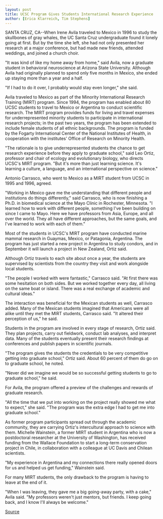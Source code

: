 ```yaml
---
layout: post
title: UCSC Program Gives Students International Research Experience
author: [Erica Klarreich, Tim Stephens]
---
```


SANTA CRUZ, CA--When Irene Avila traveled to Mexico in 1996 to study the skullbones of gray whales, the UC Santa Cruz undergraduate found it lonely going at first. But by the time she left, she had not only presented her research at a major conference, but had made new friends, attended weddings, and joined a church choir.

"It was kind of like my home away from home," said Avila, now a graduate student in behavioral neuroscience at Arizona State University. Although Avila had originally planned to spend only five months in Mexico, she ended up staying more than a year and a half.

"If I had to do it over, I probably would stay even longer," she said.

Avila traveled to Mexico as part of the Minority International Research Training (MIRT) program. Since 1994, the program has enabled about 80 UCSC students to travel to Mexico or Argentina to conduct scientific research. The MIRT program provides funds for living and travel expenses for underrepresented minority students to participate in international research projects; in the past two years, the program has been extended to include female students of all ethnic backgrounds. The program is funded by the Fogarty International Center of the National Institutes of Health, in cooperation with the institutes' Office of Research on Minority Health.

"The rationale is to give underrepresented students the chance to get research experience before they apply to graduate school," said Leo Ortiz, professor and chair of ecology and evolutionary biology, who directs UCSC's MIRT program. "But it's more than just learning science. It's learning a culture, a language, and an international perspective on science."

Antonio Carrasco, who went to Mexico as a MIRT student from UCSC in 1995 and 1996, agreed.

"Working in Mexico gave me the understanding that different people and institutions do things differently," said Carrasco, who is now finishing a Ph.D. in biomedical science at the Mayo Clinic in Rochester, Minnesota. "I learned how to work with different people, something I've been building on since I came to Mayo. Here we have professors from Asia, Europe, and all over the world. They all have different approaches, but the same goals, and I've learned to work with each of them."

Most of the students in UCSC's MIRT program have conducted marine mammal research in Guaymas, Mexico, or Patagonia, Argentina. The program has just started a new project in Argentina to study condors, and in September it will launch a project in New Zealand, Ortiz said.

Although Ortiz travels to each site about once a year, the students are supervised by scientists from the country they visit and work alongside local students.

"The people I worked with were fantastic," Carrasco said. "At first there was some hesitation on both sides. But we worked together every day, all living on the same boat or island. There was a real exchange of academic and cultural ideas."

The interaction was beneficial for the Mexican students as well, Carrasco added. Many of the Mexican students imagined that Americans were all alike until they met the MIRT students, Carrasco said. "It altered their perception of us," he said.

Students in the program are involved in every stage of research, Ortiz said. They plan projects, carry out fieldwork, conduct lab analyses, and interpret data. Many of the students eventually present their research findings at conferences and publish papers in scientific journals.

"The program gives the students the credentials to be very competitive getting into graduate school," Ortiz said. About 60 percent of them do go on to graduate school, he noted.

"Never did we imagine we would be so successful getting students to go to graduate school," he said.

For Avila, the program offered a preview of the challenges and rewards of graduate research.

"All the time that we put into working on the project really showed me what to expect," she said. "The program was the extra edge I had to get me into graduate school."

As former program participants spread out through the academic community, they are carrying Ortiz's intercultural approach to science with them. Michelle Wainstein, a former MIRT student in Argentina who is now a postdoctoral researcher at the University of Washington, has received funding from the Wallace Foundation to start a long-term conservation project in Chile, in collaboration with a colleague at UC Davis and Chilean scientists.

"My experience in Argentina and my connections there really opened doors for us and helped us get funding," Wainstein said.

For many MIRT students, the only drawback to the program is having to leave at the end of it.

"When I was leaving, they gave me a big going-away party, with a cake," Avila said. "My professors weren't just mentors, but friends. I keep going back, and I know I'll always be welcome."

[Source](http://www1.ucsc.edu/news_events/press_releases/archive/00-01/05-01/mirt.html "Permalink to Minority International Research Training program")
